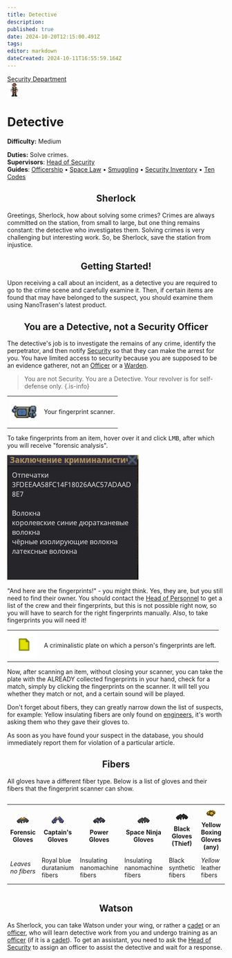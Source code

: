 ```yaml
---
title: Detective
description: 
published: true
date: 2024-10-20T12:15:00.491Z
tags: 
editor: markdown
dateCreated: 2024-10-11T16:55:59.164Z
---
```


<div style="display: flex; justify-content: center;">
<div class="roles-passport sb">
  <div class="title sb"><a href="/roles/securityservicedepartment">Security Department</a></div>
  <div>
    <div><div><img src="/roles/detective.png"></div></div>
  <div><div>
    <h1>Detective</h1>
    <p><strong>Difficulty:</strong> Medium</p>
    <strong>Duties:</strong> Solve crimes.<br>
    <b>Supervisors</b>: <a href="/roles/headofsecurity">Head of Security</a><br>
    <b>Guides</b>: <a href="/guides/officership" title="Officership">Officership</a> • <a href="/spacelaw" title="Space Law">Space Law</a> • <a href="/guides/smuggling" title="Smuggling">Smuggling</a> • <a href="/guides/securityinventory" title="Security Inventory">Security Inventory</a> • <a href="/roles/securityservicedepartment/tencodes" title="Ten Codes">Ten Codes</a>
  </div></div>
  </div>
</div>
</div>

## <center> Sherlock
<p> Greetings, Sherlock, how about solving some crimes? Crimes are always committed on the station, from small to large, but one thing remains constant: the detective who investigates them. Solving crimes is very challenging but interesting work. So, be Sherlock, save the station from injustice.

## <center> Getting Started!
<p> Upon receiving a call about an incident, as a detective you are required to go to the crime scene and carefully examine it. Then, if certain items are found that may have belonged to the suspect, you should examine them using NanoTrasen's latest product.

## <center> You are a Detective, not a Security Officer
<p> The detective's job is to investigate the remains of any crime, identify the perpetrator, and then notify <a href="/roles/securityservicedepartment">Security</a> so that they can make the arrest for you. You have limited access to security because you are supposed to be an evidence gatherer, not an <a href="/roles/officer">Officer</a> or a <a href="/roles/warden">Warden</a>.

> You are not Security. You are a Detective. Your revolver is for self-defense only.
{.is-info}


<table>
  <tr>
    <td><img src="/roles/sec/scaner.png" width="64" height="64"></td>
    <td style="text-align: center;">Your fingerprint scanner.</td>
  </tr>
</table>
To take fingerprints from an item, hover over it and click <kbd>LMB</kbd>, after which you will receive "forensic analysis".

![conclusionofcriminology.png](/roles/sec/conclusionofcriminology.png)

"And here are the fingerprints!" - you might think. Yes, they are, but you still need to find their owner. You should contact the [Head of Personnel](/roles/headofpersonnel) to get a list of the crew and their fingerprints, but this is not possible right now, so you will have to search for the right fingerprints manually. Also, to take fingerprints you will need it!

<table>
<tr>
<td><img src="/roles/sec/criminalisticrecord.png" width="64" height="64"></td>
<td style="text-align: center;">A criminalistic plate on which a person's fingerprints are left.</td>
</tr>
</table>

Now, after scanning an item, without closing your scanner, you can take the plate with the ALREADY collected fingerprints in your hand, check for a match, simply by clicking the fingerprints on the scanner. It will tell you whether they match or not, and a certain sound will be played.

Don't forget about fibers, they can greatly narrow down the list of suspects, for example: Yellow insulating fibers are only found on [engineers](/roles/engineer), it's worth asking them who they gave their gloves to.

As soon as you have found your suspect in the database, you should immediately report them for violation of a particular article.

## <center>Fibers
All gloves have a different fiber type. Below is a list of gloves and their fibers that the fingerprint scanner can show.

<div style="overflow-x: auto" class="fiber">
<table id="fiber">
<tbody><tr>
<th><img src="/roles/sec/detective/forensicgloves.png"><center>Forensic Gloves</center></th>
<th><img src="/roles/sec/detective/captaingloves.png"><center>Captain's Gloves</center></th>
<th><img src="/roles/sec/detective/powergloves.png"><center>Power Gloves</center></th>
<th><img src="/roles/sec/detective/spaceninjagloves.png"><center>Space Ninja Gloves</center></th>
<th><img src="/roles/sec/detective/blackgloves.png"><center>Black Gloves (Thief)</center></th>
<th><img src="/roles/sec/detective/yellowboxinggloves.png"><center>Yellow Boxing Gloves (any)</center></th>
<th><img src="/roles/sec/detective/nerdleathergloves.png"> <center>Nerd Leather Gloves</center></th>
<th><img src="/roles/sec/detective/blackgloves.png"><center>Combat Gloves</center></th>
<th><img src="/roles/sec/detective/roboticgloves.png"><center>Robotic Gloves</center></th>
<th><img src="/roles/sec/detective/insulatedgloves.png"> <center>Cheap/Insulated Gloves</center></th>
<th><img src="/roles/sec/detective/greengloves.png"><center>Green Gloves (any color)</center></th>
<th><img src="/roles/sec/detective/latexgloves.png"><center>Latex Gloves</center></th>
<th><img src="/roles/sec/detective/nitrilegloves.png"><center>Nitrile Gloves</center></th>
<th><img src="/roles/sec/detective/fingerlessgloves.png"><center>Fingerless Gloves (any) </center>
</th></tr>
<tr>
<td><i>Leaves no fibers</i></td>
<td>Royal blue duratanium fibers</td>
<td>Insulating nanomachine fibers</td>
<td>Insulating nanomachine fibers</td>
<td>Black synthetic fibers</td>
<td><i>Yellow</i> leather fibers</td>
<td>Brown leather fibers</td>
<td>Black insulating fibers</td>
<td>Black leather fibers</td>
<td>Yellow insulating fibers</td>
<td><i>Green</i> synthetic fibers</td>
<td>Latex fibers</td>
<td>Nitrile fibers</td>
<td><i>Black</i> synthetic fibers <i>and fingerprints</i>
</td>
</tr></tbody>
</table>
</div>
  
## <center> Watson
As Sherlock, you can take Watson under your wing, or rather a [cadet](/roles/cadet) or an [officer](/roles/officer), who will learn detective work from you and undergo training as an [officer](/roles/officer) (if it is a [cadet](/roles/cadet)). To get an assistant, you need to ask the [Head of Security](/roles/headofsecurity) to assign an officer to assist the detective and wait for a response.

<div class="table"></div>